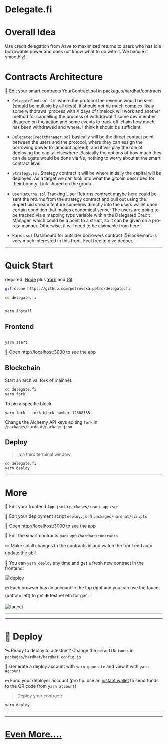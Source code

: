 # Delegate.fi

# Overall Idea

Use credit delegation from Aave to maximized returns to users who has idle borrowable power and does not know what to do with it. We handle it smoothly!

# Contracts Architecture

🔏 Edit your smart contracts YourContract.sol in packages/hardhat/contracts

- `DelegateFund.sol` it is where the protocol fee revenue would be sent (should be multisig by all devs), it should not be much complex likely some withdrawal process with X days of timelock will work and another method for cancelling the process of withdrawal if some dev member disagree on the action and some events to track off-chain how much has been withdrawed and where. I think it should be sufficient.

- `DelegatedCreditManager.sol` basically will be the direct contact point between the users and the protocol, where they can assign the borrowing power to (amount agreed), and it will play the role of deploying the capital elsewhere. Basically the options of how much they can delegate would be done via f/e, nothing to worry about at the smart contract level.

- `Strategy.sol` Strategy contract it will be where initially the capital will be deployed. As a target we can look into what the gitcoin described for their bounty. Link shared on the group.

- `UserReturns.sol` Tracking User Returns contract maybe here could be sent the returns from the strategy contract and pull out using the Superfluid stream feature somehow directly into the users wallet upon certain condition that makes economical sense. The users are going to be tracked via a mapping type variable within the Delegated Credit Manager, which could be a point to a struct, so it can be given on a pro-rata manner. Otherwise, it will need to be claimable from here.

- `Karma.sol` Dashboard for outsider borrowers contract @ElocRemarc is very much interested in this front. Feel free to dive deeper.

---

# Quick Start

required: [Node](https://nodejs.org/dist/latest-v12.x/) plus [Yarn](https://classic.yarnpkg.com/en/docs/install/) and [Git](https://git-scm.com/downloads)

```bash
git clone https://github.com/petrovska-petro/delegate.fi

cd delegate.fi
```

```bash

yarn install

```

## Frontend

```bash

yarn start

```

📱 Open http://localhost:3000 to see the app

## Blockchain

Start an archival fork of mainnet.

```bash
cd delegate.fi
yarn fork

```

To pin a specific block

```
yarn fork --fork-block-number 12688335
```

Change the Alchemy API keys editing `fork` in `/packages/hardhat/package.json`

## Deploy

> in a third terminal window:

```bash
cd delegate.fi
yarn deploy

```

---

# More

📝 Edit your frontend `App.jsx` in `packages/react-app/src`

💼 Edit your deployment script `deploy.js` in `packages/hardhat/scripts`

📱 Open http://localhost:3000 to see the app

🔏 Edit the smart contracts `packages/hardhat/contracts`

✏️ Make small changes to the contracts in and watch the front end auto update the abi!

🔁 You can `yarn deploy` any time and get a fresh new contract in the frontend:

![deploy](https://user-images.githubusercontent.com/2653167/93149199-f8fa8280-f6b2-11ea-9da7-3b26413ec8ab.gif)

💵 Each browser has an account in the top right and you can use the faucet (bottom left) to get ⛽️ testnet eth for gas:

![faucet](https://user-images.githubusercontent.com/2653167/93150077-6c04f880-f6b5-11ea-9ee8-5c646b5b7afc.gif)

---

---

# 📡 Deploy

🛰 Ready to deploy to a testnet? Change the `defaultNetwork` in `packages/hardhat/hardhat.config.js`

🔐 Generate a deploy account with `yarn generate` and view it with `yarn account`

💵 Fund your deployer account (pro tip: use an [instant wallet](https://instantwallet.io) to send funds to the QR code from `yarn account`)

> Deploy your contract:

```bash
yarn deploy
```

---

---

# [Even More....](/FRONTEND_README)
